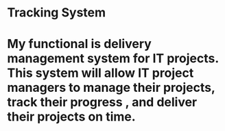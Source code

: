 # Tracking System

# My functional is delivery management  system for IT projects. This system will allow IT project managers to manage their projects, track their progress , and deliver their projects on time.

